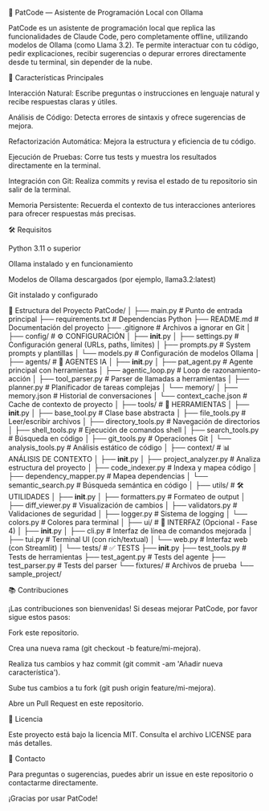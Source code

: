 🧠 PatCode — Asistente de Programación Local con Ollama

PatCode es un asistente de programación local que replica las funcionalidades de Claude Code, pero completamente offline, utilizando modelos de Ollama (como Llama 3.2). Te permite interactuar con tu código, pedir explicaciones, recibir sugerencias o depurar errores directamente desde tu terminal, sin depender de la nube.

🚀 Características Principales

Interacción Natural: Escribe preguntas o instrucciones en lenguaje natural y recibe respuestas claras y útiles.

Análisis de Código: Detecta errores de sintaxis y ofrece sugerencias de mejora.

Refactorización Automática: Mejora la estructura y eficiencia de tu código.

Ejecución de Pruebas: Corre tus tests y muestra los resultados directamente en la terminal.

Integración con Git: Realiza commits y revisa el estado de tu repositorio sin salir de la terminal.

Memoria Persistente: Recuerda el contexto de tus interacciones anteriores para ofrecer respuestas más precisas.

🛠 Requisitos

Python 3.11 o superior

Ollama instalado y en funcionamiento

Modelos de Ollama descargados (por ejemplo, llama3.2:latest)

Git instalado y configurado


🧩 Estructura del Proyecto
PatCode/
│
├── main.py                          # Punto de entrada principal
├── requirements.txt                 # Dependencias Python
├── README.md                        # Documentación del proyecto
├── .gitignore                       # Archivos a ignorar en Git
│
├── config/                          # ⚙️ CONFIGURACIÓN
│   ├── __init__.py
│   ├── settings.py                  # Configuración general (URLs, paths, límites)
│   ├── prompts.py                   # System prompts y plantillas
│   └── models.py                    # Configuración de modelos Ollama
│
├── agents/                          # 🤖 AGENTES IA
│   ├── __init__.py
│   ├── pat_agent.py                 # Agente principal con herramientas
│   ├── agentic_loop.py              # Loop de razonamiento-acción
│   ├── tool_parser.py               # Parser de llamadas a herramientas
│   ├── planner.py                   # Planificador de tareas complejas
│   └── memory/
│       ├── memory.json              # Historial de conversaciones
│       └── context_cache.json       # Cache de contexto de proyecto
│
├── tools/                           # 🔧 HERRAMIENTAS
│   ├── __init__.py
│   ├── base_tool.py                 # Clase base abstracta
│   ├── file_tools.py                # Leer/escribir archivos
│   ├── directory_tools.py           # Navegación de directorios
│   ├── shell_tools.py               # Ejecución de comandos shell
│   ├── search_tools.py              # Búsqueda en código
│   ├── git_tools.py                 # Operaciones Git
│   └── analysis_tools.py            # Análisis estático de código
│
├── context/                         # 📊 ANÁLISIS DE CONTEXTO
│   ├── __init__.py
│   ├── project_analyzer.py          # Analiza estructura del proyecto
│   ├── code_indexer.py              # Indexa y mapea código
│   ├── dependency_mapper.py         # Mapea dependencias
│   └── semantic_search.py           # Búsqueda semántica en código
│
├── utils/                           # 🛠️ UTILIDADES
│   ├── __init__.py
│   ├── formatters.py                # Formateo de output
│   ├── diff_viewer.py               # Visualización de cambios
│   ├── validators.py                # Validaciones de seguridad
│   ├── logger.py                    # Sistema de logging
│   └── colors.py                    # Colores para terminal
│
├── ui/                              # 🎨 INTERFAZ (Opcional - Fase 4)
│   ├── __init__.py
│   ├── cli.py                       # Interfaz de línea de comandos mejorada
│   ├── tui.py                       # Terminal UI (con rich/textual)
│   └── web.py                       # Interfaz web (con Streamlit)
│
└── tests/                           # ✅ TESTS
    ├── __init__.py
    ├── test_tools.py                # Tests de herramientas
    ├── test_agent.py                # Tests del agente
    ├── test_parser.py               # Tests del parser
    └── fixtures/                    # Archivos de prueba
        └── sample_project/

📚 Contribuciones

¡Las contribuciones son bienvenidas! Si deseas mejorar PatCode, por favor sigue estos pasos:

Fork este repositorio.

Crea una nueva rama (git checkout -b feature/mi-mejora).

Realiza tus cambios y haz commit (git commit -am 'Añadir nueva característica').

Sube tus cambios a tu fork (git push origin feature/mi-mejora).

Abre un Pull Request en este repositorio.

📝 Licencia

Este proyecto está bajo la licencia MIT. Consulta el archivo LICENSE
 para más detalles.

💬 Contacto

Para preguntas o sugerencias, puedes abrir un issue
 en este repositorio o contactarme directamente.

¡Gracias por usar PatCode!